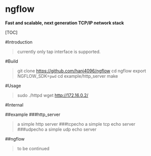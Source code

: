 # ngflow
**Fast and scalable, next generation TCP/IP network stack**

[TOC]

#Introduction
>currently only tap interface is supported.

#Build
>git clone https://github.com/hanj4096/ngflow
>cd ngflow
>export NGFLOW_SDK=`pwd`
>cd example/http_server
>make

#Usage
>sudo ./httpd
>wget http://172.16.0.2/

#Internal

##example
###http_server
>a simple http server
###tcpecho
>a simple tcp echo server
###udpecho
>a simple udp echo server

##ngflow
>to be continued


